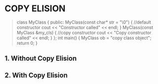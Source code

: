 # COPY ELISION

>class MyClass {
>   public:
>     MyClass(const char* str = "\0") {  //default constructor
>         cout << "Constructor called" << endl;
>      }
>      MyClass(const MyClass &my_cls) { //copy constructor
>         cout << "Copy constructor called" << endl;
>      }
>};
>int main()
>{
>    MyClass ob = "copy class object";
>    return 0;
>}
## 1. Without Copy Elision

## 2. With Copy Elision

